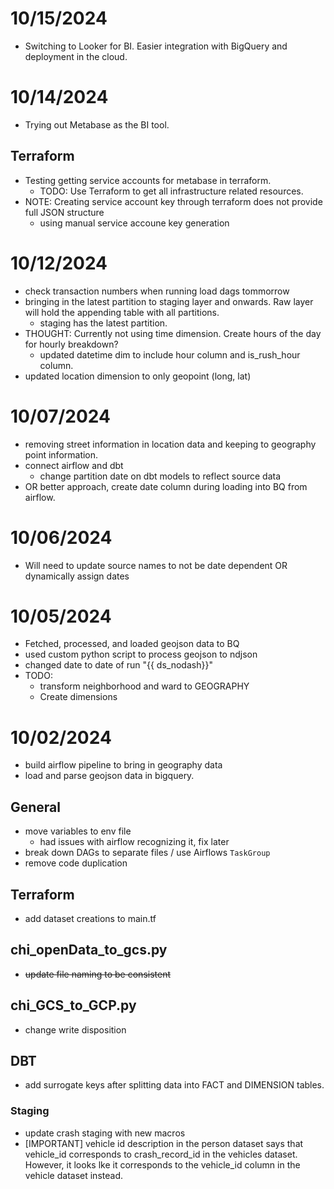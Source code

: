 # 10/15/2024
- Switching to Looker for BI. Easier integration with BigQuery and deployment in the cloud.

# 10/14/2024
- Trying out Metabase as the BI tool.
## Terraform
- Testing getting service accounts for metabase in terraform.
    - TODO: Use Terraform to get all infrastructure related resources.
- NOTE: Creating service account key through terraform does not provide full JSON structure
    - using manual service accoune key generation

# 10/12/2024
- check transaction numbers when running load dags tommorrow
- bringing in the latest partition to staging layer and onwards. Raw layer will hold the appending table with all partitions.
    - staging has the latest partition.
- THOUGHT: Currently not using time dimension. Create hours of the day for hourly breakdown?
    - updated datetime dim to include hour column and is_rush_hour column.
- updated location dimension to only geopoint (long, lat)


# 10/07/2024
- removing street information in location data and keeping to geography point information.
- connect airflow and dbt
    - change partition date on dbt models to reflect source data
- OR better approach, create date column during loading into BQ from airflow.

# 10/06/2024
- Will need to update source names to not be date dependent OR dynamically assign dates

# 10/05/2024
- Fetched, processed, and loaded geojson data to BQ
- used custom python script to process geojson to ndjson
- changed date to date of run "{{ ds_nodash}}"
- TODO:
    - transform neighborhood and ward to GEOGRAPHY
    - Create dimensions

# 10/02/2024
- build airflow pipeline to bring in geography data
- load and parse geojson data in bigquery.

## General
- move variables to env file
    - had issues with airflow recognizing it, fix later
- break down DAGs to separate files / use Airflows `TaskGroup`
- remove code duplication

## Terraform
- add dataset creations to main.tf

## chi_openData_to_gcs.py
- ~~update file naming to be consistent~~

## chi_GCS_to_GCP.py
- change write disposition

## DBT
- add surrogate keys after splitting data into FACT and DIMENSION tables.

### Staging
- update crash staging with new macros
- [IMPORTANT] vehicle id description in the person dataset says that vehicle_id corresponds to crash_record_id in the vehicles dataset. However, it looks lke it corresponds to the vehicle_id column in the vehicle dataset instead.
